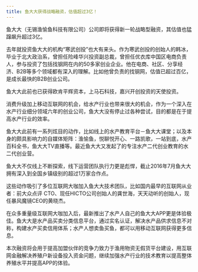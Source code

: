 ```yaml
---
title: 鱼大大获得战略融资，估值超过3亿！
---
```


鱼大大（无锡渔愉鱼科技有限公司）公司即将获得新一轮战略型融资，其估值也猛蹿飙升超过3亿。

去年就投资鱼大大的机构“寒武创投”也大有来头。作为寒武创投的创始人的韩冰，毕业于北大政治系，曾担任险峰华兴投资副总裁，曾担任优衣库中国区电商负责人，参与投资了包括找钢网在内的50多家创业企业。他在电商、社区、分享经济、B2B等多个领域都有深入的理解。比如他曾负责的找钢网，估值已超过百亿，是成长最快的B2B创业公司。

鱼大大此前也已获得欧肯平辉资本，上马石科技，嘉兴开创投资的天使投资。

消费升级加上移动互联网的机会，给水产行业也带来很大的机会，作为一个深入在水产行业细分领域六年的创业公司，鱼大大没有停止过各种尝试，目的都是在于提高水产行业的效率。

鱼大大此前有一系列炫目的动作，比如线上的水产教育平台－鱼大大课堂；以及本身的颇具影响力的自媒体矩阵：渔愉鱼，悦聊悦开心、一路凯歌，一站到底，水产百科全书，鱼大大TV直播等。最近鱼大大又发起了的专注水产二代创业教育的水二代创业营。

鱼大大不仅线上不断探索，线下运营团队执行力更是彪悍，截止2016年7月鱼大大拥有深入到全国乡镇级别的超过1万家合作点。

这些动作吸引了多位互联网大咖加入鱼大大技术团队，比如国内最早的互联网从业者：前大众点评 CTO、现任HICTO公司创始人的龚世海，天天动听的创始人，现任暴风魔镜CEO的黄晓杰。

在众多重量级互联网大咖加入后，最新推出了水产人自己的鱼大大APP更是体验极佳。鱼大大是水产品买卖分类信息平台，通过实名认证，解决水产品供求信息不对称，构建水产买卖信用体系；水产人想卖鱼买鱼，都可以用移动互联网获得更多信息。

本次融资将会用于提高加盟伙伴的竞争力致力于渔用物资无假货平台建设，用互联网金融解决养殖户新设备投入资金问题，继续加强水产行业的技术教育以提高整体养殖水平并提高APP的体验。
